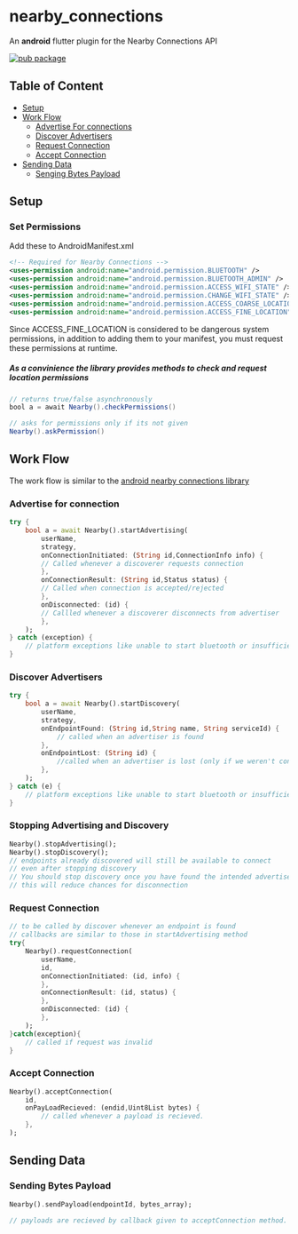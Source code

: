 # nearby_connections

An **android** flutter plugin for the Nearby Connections API

[![pub package](https://img.shields.io/pub/v/nearby_connections.svg)](https://pub.dartlang.org/packages/nearby_connections)

## Table of Content
* [Setup](#setup)
* [Work Flow](#Work%20Flow)
    * [Advertise For connections](#Advertise%20for%20connection)
    * [Discover Advertisers](#Discover%20Advertisers)
    * [Request Connection](#Request%20Connection)
    * [Accept Connection](#Accept%20Connection)
* [Sending Data](#Sending%20Data)
    * [Senging Bytes Payload](#Sending%20Bytes%20Payload)

## Setup

### Set Permissions
Add these to AndroidManifest.xml
```xml
<!-- Required for Nearby Connections -->
<uses-permission android:name="android.permission.BLUETOOTH" />
<uses-permission android:name="android.permission.BLUETOOTH_ADMIN" />
<uses-permission android:name="android.permission.ACCESS_WIFI_STATE" />
<uses-permission android:name="android.permission.CHANGE_WIFI_STATE" />
<uses-permission android:name="android.permission.ACCESS_COARSE_LOCATION" />
<uses-permission android:name="android.permission.ACCESS_FINE_LOCATION" />
```
Since ACCESS_FINE_LOCATION is considered to be dangerous system permissions, in addition to adding them to your manifest, you must request these permissions at runtime.

##### As a convinience the library provides methods to check and request location permissions
```java
// returns true/false asynchronously 
bool a = await Nearby().checkPermissions()

// asks for permissions only if its not given
Nearby().askPermission()
```

## Work Flow

The work flow is similar to the [android nearby connections library](https://developers.google.com/nearby/connections/overviewoverview)

### Advertise for connection
```dart
try {
    bool a = await Nearby().startAdvertising(
        userName,
        strategy,
        onConnectionInitiated: (String id,ConnectionInfo info) {
        // Called whenever a discoverer requests connection 
        },
        onConnectionResult: (String id,Status status) {
        // Called when connection is accepted/rejected
        },
        onDisconnected: (id) {
        // Callled whenever a discoverer disconnects from advertiser
        },
    );
} catch (exception) {
    // platform exceptions like unable to start bluetooth or insufficient permissions 
}
```
### Discover Advertisers
```dart
try {
    bool a = await Nearby().startDiscovery(
        userName,
        strategy,
        onEndpointFound: (String id,String name, String serviceId) {
            // called when an advertiser is found
        },
        onEndpointLost: (String id) {
            //called when an advertiser is lost (only if we weren't connected to it )
        },
    );
} catch (e) {
    // platform exceptions like unable to start bluetooth or insufficient permissions
}
```
### Stopping Advertising and Discovery
```dart
Nearby().stopAdvertising();
Nearby().stopDiscovery();
// endpoints already discovered will still be available to connect
// even after stopping discovery
// You should stop discovery once you have found the intended advertiser
// this will reduce chances for disconnection
```
### Request Connection
```dart
// to be called by discover whenever an endpoint is found
// callbacks are similar to those in startAdvertising method
try{ 
    Nearby().requestConnection(
        userName,
        id,
        onConnectionInitiated: (id, info) {
        },
        onConnectionResult: (id, status) {
        },
        onDisconnected: (id) {
        },
    );
}catch(exception){
    // called if request was invalid
}
```
### Accept Connection
```dart
Nearby().acceptConnection(
    id,
    onPayLoadRecieved: (endid,Uint8List bytes) {
        // called whenever a payload is recieved.
    },
);
```
## Sending Data
### Sending Bytes Payload

```dart
Nearby().sendPayload(endpointId, bytes_array);

// payloads are recieved by callback given to acceptConnection method.
```




